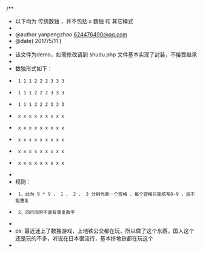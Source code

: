 
/**
 *  以下均为 传统数独 ，并不包括 x 数独 和 其它模式 
 *
 * 	@author yanpengzhao 624476490@qq.com
 *  @date( 2017/5/11 )
 *
 * 	该文件为demo，如需修改请到 shudu.php 文件基本实现了封装，不接受继承
 *
 *  数独形式如下：
 *  	1 1 1 2 2 2 3 3 3
 *  	1 1 1 2 2 2 3 3 3
 *  	1 1 1 2 2 2 3 3 3
 *  	x x x x x x x x x
 *  	x x x x x x x x x
 *  	x x x x x x x x x
 *  	x x x x x x x x x
 *  	x x x x x x x x x
 *
 * 规则：
 * 		1，此为 9 * 9 ， 1 ， 2 ， 3 分别代表一个宫格 ，每个宫格只能填写0-9 ，且不能重复
 * 		2，同行同列不能有重复数字
 *
 * ps: 最近迷上了数独游戏，上地铁公交都在玩，所以做了这个东西，国人这个还是玩的不多，听说在日本很流行，基本挤地铁都在玩这个
 *  	

